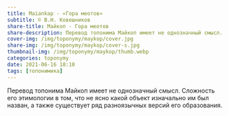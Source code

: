 ```yaml
---
title: Maiankap - «Гора меотов»
subtitle: © В.Н. Ковешников
share-title: Майкоп - Гора меотов
share-description: Перевод топонима Майкоп имеет не однозначный смысл.
cover-img: /img/toponymy/maykop/cover.jpg
share-img: /img/toponymy/maykop/cover-s.jpg
thumbnail-img: /img/toponymy/maykop/thumb.webp
categories: toponymy
date: 2021-06-16 18:10
tags: [топонимика]
---
```

Перевод топонима Майкоп имеет не однозначный смысл. Сложность его этимологии в том, что не ясно какой объект изначально им был назван, а также существует ряд разноязычных версий его образования.
